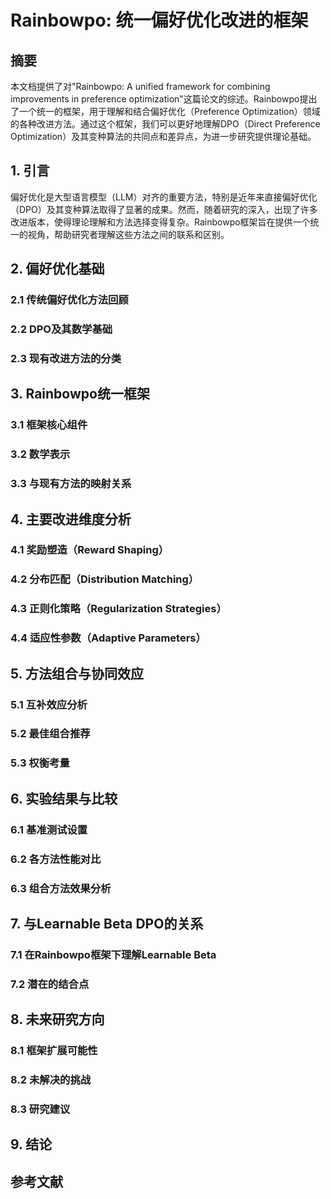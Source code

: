 # Rainbowpo: 统一偏好优化改进的框架

## 摘要

本文档提供了对"Rainbowpo: A unified framework for combining improvements in preference optimization"这篇论文的综述。Rainbowpo提出了一个统一的框架，用于理解和结合偏好优化（Preference Optimization）领域的各种改进方法。通过这个框架，我们可以更好地理解DPO（Direct Preference Optimization）及其变种算法的共同点和差异点，为进一步研究提供理论基础。

## 1. 引言

偏好优化是大型语言模型（LLM）对齐的重要方法，特别是近年来直接偏好优化（DPO）及其变种算法取得了显著的成果。然而，随着研究的深入，出现了许多改进版本，使得理论理解和方法选择变得复杂。Rainbowpo框架旨在提供一个统一的视角，帮助研究者理解这些方法之间的联系和区别。

## 2. 偏好优化基础

### 2.1 传统偏好优化方法回顾

### 2.2 DPO及其数学基础

### 2.3 现有改进方法的分类

## 3. Rainbowpo统一框架

### 3.1 框架核心组件

### 3.2 数学表示

### 3.3 与现有方法的映射关系

## 4. 主要改进维度分析

### 4.1 奖励塑造（Reward Shaping）

### 4.2 分布匹配（Distribution Matching）

### 4.3 正则化策略（Regularization Strategies）

### 4.4 适应性参数（Adaptive Parameters）

## 5. 方法组合与协同效应

### 5.1 互补效应分析

### 5.2 最佳组合推荐

### 5.3 权衡考量

## 6. 实验结果与比较

### 6.1 基准测试设置

### 6.2 各方法性能对比

### 6.3 组合方法效果分析

## 7. 与Learnable Beta DPO的关系

### 7.1 在Rainbowpo框架下理解Learnable Beta

### 7.2 潜在的结合点

## 8. 未来研究方向

### 8.1 框架扩展可能性

### 8.2 未解决的挑战

### 8.3 研究建议

## 9. 结论

## 参考文献 